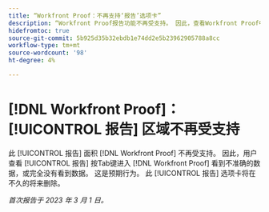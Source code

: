```yaml
---
title: “Workfront Proof：不再支持‘报告’选项卡”
description: “Workfront Proof报告功能不再受支持。 因此，查看Workfront Proof中“报表”选项卡的用户会看到不准确的数据，或者根本不看到任何数据。 这是预期行为。 “报表”选项卡将在不久的将来被删除。”
hidefromtoc: true
source-git-commit: 5b925d35b32ebdb1e74dd2e5b23962905788a8cc
workflow-type: tm+mt
source-wordcount: '98'
ht-degree: 4%

---
```



# [!DNL Workfront Proof]： [!UICONTROL 报告] 区域不再受支持

此 [!UICONTROL 报告] 面积 [!DNL Workfront Proof] 不再受支持。 因此，用户查看 [!UICONTROL 报告] 按Tab键进入 [!DNL Workfront Proof] 看到不准确的数据，或完全没有看到数据。 这是预期行为。 此 [!UICONTROL 报告] 选项卡将在不久的将来删除。

_首次报告于 2023 年 3 月 1 日。_

